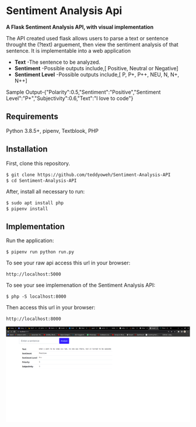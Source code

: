 # Sentiment Analysis Api

**A Flask Sentiment Analysis API, with visual implementation**

The API created used flask allows users to parse a text or sentence throught the (?text) arguement, then view the sentiment analysis of that sentence. It is implementable into a web application

* **Text** -The sentence to be analyzed.
* **Sentiment** -Possible outputs include,[ Positive, Neutral or Negative]
* **Sentiment Level** -Possible outputs include,[ P, P+, P++, NEU,  N, N+, N++]


 Sample Output-{"Polarity":0.5,"Sentiment":"Positive","Sentiment Level":"P+","Subjectivity":0.6,"Text":"I love to code"}
 
## Requirements

Python 3.8.5+, pipenv, Textblook, PHP

## Installation

First, clone this repository.

    $ git clone https://github.com/teddyoweh/Sentiment-Analysis-API
    $ cd Sentiment-Analysis-API

After, install all necessary to run:

    $ sudo apt install php
    $ pipenv install


## Implementation
Run the application:

	$ pipenv run python run.py

To see your raw api access this url in your browser: 

	http://localhost:5000

 
To see your see implemenation of the Sentiment Analysis API:

    $ php -S localhost:8000


Then access this url in your browser: 

    http://localhost:8000


![P++](images/p++.png)